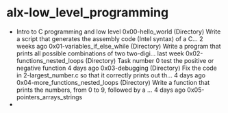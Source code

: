 # alx-low_level_programming 
* Intro to C programming and low level 
0x00-hello_world
(Directory)
Write a script that generates the assembly code (Intel syntax) of a C…
2 weeks ago
0x01-variables_if_else_while
(Directory)
Write a program that prints all possible combinations of two two-digi…
last week
0x02-functions_nested_loops
(Directory)
Task number 0 test the positive or negative function
4 days ago
0x03-debugging
(Directory)
Fix the code in 2-largest_number.c so that it correctly prints out th…
4 days ago
0x04-more_functions_nested_loops
(Directory)
Write a function that prints the numbers, from 0 to 9, followed by a …
4 days ago
0x05-pointers_arrays_strings
*
